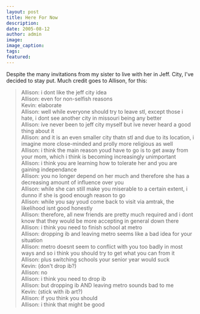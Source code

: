 ```yaml
---
layout: post
title: Here For Now
description:
date: 2005-08-12
author: admin
image:
image_caption:
tags:
featured:
---
```


Despite the many invitations from my sister to live with her in Jeff. City, I've decided to stay put. Much credit goes to Allison, for this:

> Allison: i dont like the jeff city idea\
> Allison: even for non-selfish reasons\
> Kevin: elaborate\
> Allison: well while everyone should try to leave stl, except those i hate, i dont see another city in missouri being any better\
> Allison: ive never been to jeff city myself but ive never heard a good thing about it\
> Allison: and it is an even smaller city thatn stl and due to its location, i imagine more close-minded and prolly more religious as well\
> Allison: i think the main reason youd have to go is to get away from your mom, which i think is becoming increasingly unimportant\
> Allison: i think you are learning how to tolerate her and you are gaining independance\
> Allison: you no longer depend on her much and therefore she has a decreasing amount of influence over you\
> Allison: while she can still make you miserable to a certain extent, i dunno if she is good enough reason to go\
> Allison: while you say youd come back to visit via amtrak, the likelihood isnt good honestly\
> Allison: therefore, all new friends are pretty much required and i dont know that they would be more accepting in general down there\
> Allison: i think you need to finish school at metro\
> Allison: dropping ib and leaving metro seems like a bad idea for your situation\
> Allison: metro doesnt seem to conflict with you too badly in most ways and so i think you should try to get what you can from it\
> Allison: plus switching schools your senior year would suck\
> Kevin: (don't drop ib?)\
> Allison: no\
> Allison: i think you need to drop ib\
> Allison: but dropping ib AND leaving metro sounds bad to me\
> Kevin: (stick with ib art?)\
> Allison: if you think you should\
> Allison: i think that might be good
